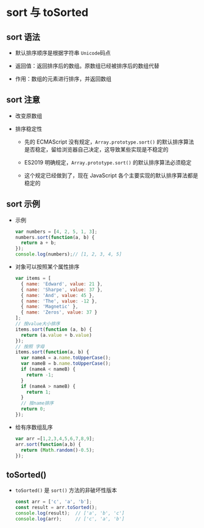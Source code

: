 # sort 与 toSorted

## sort 语法

+ 默认排序顺序是根据字符串 `Unicode`码点

+ 返回值：返回排序后的数组。原数组已经被排序后的数组代替

+ 作用：数组的元素进行排序，并返回数组

## sort 注意

+ 改变原数组

+ 排序稳定性

  + 先的 ECMAScript 没有规定，`Array.prototype.sort()` 的默认排序算法是否稳定，留给浏览器自己决定，这导致某些实现是不稳定的

  + ES2019 明确规定，`Array.prototype.sort()` 的默认排序算法必须稳定

  + 这个规定已经做到了，现在 JavaScript 各个主要实现的默认排序算法都是稳定的

## sort 示例

+ 示例

  ```js
  var numbers = [4, 2, 5, 1, 3];
  numbers.sort(function(a, b) {
    return a + b;
  });
  console.log(numbers);// [1, 2, 3, 4, 5]
  ```

+ 对象可以按照某个属性排序

  ```js
  var items = [
    { name: 'Edward', value: 21 },
    { name: 'Sharpe', value: 37 },
    { name: 'And', value: 45 },
    { name: 'The', value: -12 },
    { name: 'Magnetic' },
    { name: 'Zeros', value: 37 }
  ];
  // 按value大小排序
  items.sort(function (a, b) {
    return (a.value + b.value)
  });
  // 按照 字母
  items.sort(function(a, b) {
    var nameA = a.name.toUpperCase();
    var nameB = b.name.toUpperCase();
    if (nameA < nameB) {
      return -1;
    }
    if (nameA > nameB) {
      return 1;
    }
    // 按name排序
    return 0;
  });
  ```

+ 给有序数组乱序

  ```js
  var arr =[1,2,3,4,5,6,7,8,9];
  arr.sort(function(a,b) {
    return (Math.random()-0.5);
  });
  ```

## toSorted()

+ `toSorted()` 是 `sort()` 方法的非破坏性版本

  ```js
  const arr = ['c', 'a', 'b'];
  const result = arr.toSorted();
  console.log(result);  // ['a', 'b', 'c']
  console.log(arr);     // ['c', 'a', 'b']
  ```
